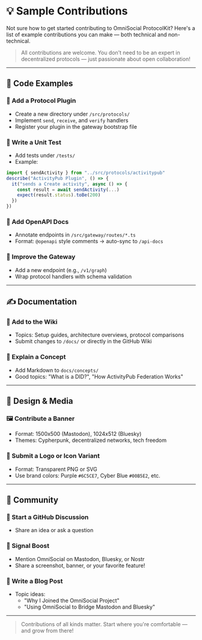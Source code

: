# 💡 Sample Contributions

Not sure how to get started contributing to OmniSocial ProtocolKit? Here's a list of example contributions you can make — both technical and non-technical.

> All contributions are welcome. You don’t need to be an expert in decentralized protocols — just passionate about open collaboration!

---

## 🧱 Code Examples

### 🔌 Add a Protocol Plugin
- Create a new directory under `/src/protocols/`
- Implement `send`, `receive`, and `verify` handlers
- Register your plugin in the gateway bootstrap file

### 🧪 Write a Unit Test
- Add tests under `/tests/`
- Example:
```ts
import { sendActivity } from "../src/protocols/activitypub"
describe("ActivityPub Plugin", () => {
  it("sends a Create activity", async () => {
    const result = await sendActivity(...)
    expect(result.status).toBe(200)
  })
})
```

### 📘 Add OpenAPI Docs
- Annotate endpoints in `/src/gateway/routes/*.ts`
- Format: `@openapi` style comments → auto-sync to `/api-docs`

### 🔗 Improve the Gateway
- Add a new endpoint (e.g., `/v1/graph`)
- Wrap protocol handlers with schema validation

---

## ✍️ Documentation

### 📄 Add to the Wiki
- Topics: Setup guides, architecture overviews, protocol comparisons
- Submit changes to `/docs/` or directly in the GitHub Wiki

### 💬 Explain a Concept
- Add Markdown to `docs/concepts/`
- Good topics: "What is a DID?", "How ActivityPub Federation Works"

---

## 🎨 Design & Media

### 🖼️ Contribute a Banner
- Format: 1500x500 (Mastodon), 1024x512 (Bluesky)
- Themes: Cypherpunk, decentralized networks, tech freedom

### 🎨 Submit a Logo or Icon Variant
- Format: Transparent PNG or SVG
- Use brand colors: Purple `#6C5CE7`, Cyber Blue `#00B5E2`, etc.

---

## 📢 Community

### 🧵 Start a GitHub Discussion
- Share an idea or ask a question

### 📣 Signal Boost
- Mention OmniSocial on Mastodon, Bluesky, or Nostr
- Share a screenshot, banner, or your favorite feature!

### 📜 Write a Blog Post
- Topic ideas:
  - "Why I Joined the OmniSocial Project"
  - "Using OmniSocial to Bridge Mastodon and Bluesky"

---

> Contributions of all kinds matter. Start where you're comfortable — and grow from there!
